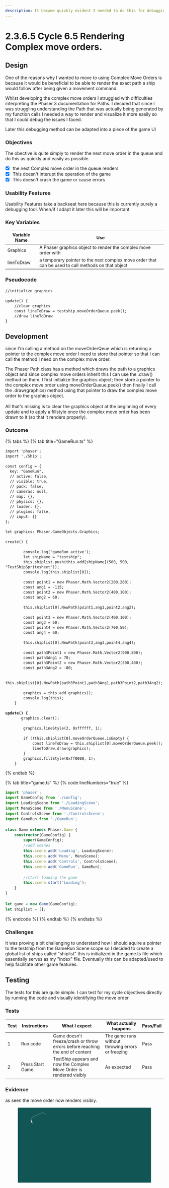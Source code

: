 ```yaml
---
description: It became quickly evident I needed to do this for debugging
---
```


# 2.3.6.5 Cycle 6.5 Rendering Complex move orders.

## Design

One of the reasons why I wanted to move to using Complex Move Orders is because it would be beneficial to be able to render the exact path a ship would follow after being given a movement command.

Whilst developing the complex move orders I struggled with difficulties interpreting the Phaser 3 documentation for Paths. I decided that since I was struggling understanding the Path that was actually being generated by my function calls I needed a way to render and visualize it more easily so that I could debug the issues I faced.

Later this debugging method can be adapted into a piece of the game UI

### Objectives

The obective is quite simply to render the next move order in the queue and do this as quickly and easily as possible.

* [x] the next Complex move order in the queue renders
* [x] This doesn't interupt the operation of the game
* [x] This doesn't crash the game or cause errors

### Usability Features

Usability Features take a backseat here because this is currently purely a debugging tool. When/if I adapt it later this will be important

### Key Variables

| Variable Name | Use                                                                                                |
| ------------- | -------------------------------------------------------------------------------------------------- |
| Graphics      | A Phaser graphics object to render the complex move order with                                     |
| lineToDraw    | a temporary pointer to the next complex move order that can be used to call methods on that object |

### Pseudocode

```
//initialize graphics

update() {
    //clear graphics
    const lineToDraw = testship.moveOrderQueue.peek();
    //draw lineToDraw
}
```

## Development

since I'm calling a method on the moveOrderQeue which is returning a pointer to the complex move order I need to store that pointer so that I can call the method I need on the complex move order.

The Phaser Path class has a method which draws the path to a graphics object and since complex move orders inherit this I can use the .draw() method on them. I first initialize the graphics object; then store a pointer to the complex move order using moveOrderQueue.peek() then finally I call the .draw(graphics) method using that pointer to draw the complex move order to the graphics object.\
\
All that's missing is to clear the graphics object at the beginning of every update and to apply a fillstyle once the complex move order has been drawn to it (so that it renders properly).

### Outcome

{% tabs %}
{% tab title="GameRun.ts" %}
<pre class="language-typescript" data-line-numbers><code class="lang-typescript">import 'phaser';
import './Ship';

const config = {
  key: "GameRun",
  // active: false,
  // visible: true,
  // pack: false,
  // cameras: null,
  // map: {},
  // physics: {},
  // loader: {},
  // plugins: false,
  // input: {}
};

let graphics: Phaser.GameObjects.Graphics;

create() {

		console.log('gameRun active');
		let shipName = "testship";
		this.shiplist.push(this.add[shipName](500, 500, "TestShipSpritesheet"));
		console.log(this.shiplist[0]);
		
		const point1 = new Phaser.Math.Vector2(200,200);
		const ang1 = -115;
		const point2 = new Phaser.Math.Vector2(400,100);
		const ang2 = 60;
		
		this.shiplist[0].NewPath(point1,ang1,point2,ang2);

		const point3 = new Phaser.Math.Vector2(400,100);
		const ang3 = 60;
		const point4 = new Phaser.Math.Vector2(700,50);
		const ang4 = 60;

		this.shiplist[0].NewPath(point3,ang3,point4,ang4);

		const path3Point1 = new Phaser.Math.Vector2(900,800);
		const path3Ang1 = 70;
		const path3Point2 = new Phaser.Math.Vector2(300,400);
		const path3Ang2 = -80;

		this.shiplist[0].NewPath(path3Point1,path3Ang1,path3Point2,path3Ang2);

		graphics = this.add.graphics();
		console.log(this);
	}

<strong>update() {
</strong>		graphics.clear();

		graphics.lineStyle(2, 0xffffff, 1);

		if (!this.shiplist[0].moveOrderQueue.isEmpty) {
			const lineToDraw = this.shiplist[0].moveOrderQueue.peek();
			lineToDraw.draw(graphics);
		}
		graphics.fillStyle(0xff0000, 1);
	}
</code></pre>
{% endtab %}

{% tab title="game.ts" %}
{% code lineNumbers="true" %}
```typescript
import 'phaser';
import GameConfig from './config';
import LoadingScene from './LoadingScene';
import MenuScene from './MenuScene';
import ControlsScene from './ControlsScene';
import GameRun from './GameRun';

class Game extends Phaser.Game {
	constructor(GameConfig) {
		super(GameConfig);
		//add scenes
		this.scene.add('Loading', LoadingScene);
		this.scene.add('Menu', MenuScene);
		this.scene.add('Controls', ControlsScene);
		this.scene.add('GameRun', GameRun);

		//start loading the game
		this.scene.start('Loading');
	}
}

let game = new Game(GameConfig);
let shiplist = [];
```
{% endcode %}
{% endtab %}
{% endtabs %}



### Challenges

It was proving a bit challenging to understand how I should aquire a pointer to the testship from the GameRun Scene scope so I decided to create a global list of ships called "shiplist" this is initialized in the game.ts file which essentially serves as my "index" file. Eventually this can be adapted/used to help facilitate other game features.

## Testing

The tests for this are quite simple. I can test for my cycle objectives directly by running the code and visually identifying the move order

### Tests

| Test | Instructions     | What I expect                                                                | What actually happens                             | Pass/Fail |
| ---- | ---------------- | ---------------------------------------------------------------------------- | ------------------------------------------------- | --------- |
| 1    | Run code         | Game doesn't freeze/crash or throw errors before reaching the end of content | The game runs without throwing errors or freezing | Pass      |
| 2    | Press Start Game | TestShip appears and now the Complex Move Order is rendered visibly          | As expected                                       | Pass      |

### Evidence

as seen the move order now renders visibly.

<figure><img src="../.gitbook/assets/image.png" alt=""><figcaption></figcaption></figure>
